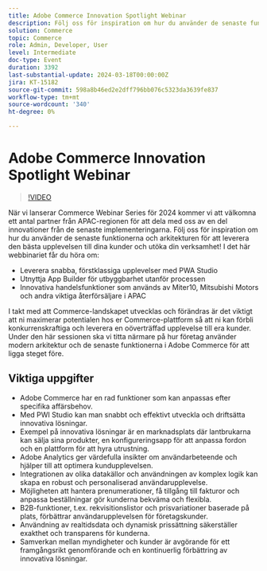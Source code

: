 ```yaml
---
title: Adobe Commerce Innovation Spotlight Webinar
description: Följ oss för inspiration om hur du använder de senaste funktionerna och arkitekturen för att leverera den bästa upplevelsen till dina kunder och utöka din verksamhet!På det här webbinariet.
solution: Commerce
topic: Commerce
role: Admin, Developer, User
level: Intermediate
doc-type: Event
duration: 3392
last-substantial-update: 2024-03-18T00:00:00Z
jira: KT-15182
source-git-commit: 598a8b46ed2e2dff796bb076c5323da3639fe837
workflow-type: tm+mt
source-wordcount: '340'
ht-degree: 0%

---
```



# Adobe Commerce Innovation Spotlight Webinar

>[!VIDEO](https://video.tv.adobe.com/v/3427965/?learn=on)

När vi lanserar Commerce Webinar Series för 2024 kommer vi att välkomna ett antal partner från APAC-regionen för att dela med oss av en del innovationer från de senaste implementeringarna. Följ oss för inspiration om hur du använder de senaste funktionerna och arkitekturen för att leverera den bästa upplevelsen till dina kunder och utöka din verksamhet!
I det här webbinariet får du höra om:

* Leverera snabba, förstklassiga upplevelser med PWA Studio
* Utnyttja App Builder för utbyggbarhet utanför processen
* Innovativa handelsfunktioner som används av Miter10, Mitsubishi Motors och andra viktiga återförsäljare i APAC

I takt med att Commerce-landskapet utvecklas och förändras är det viktigt att ni maximerar potentialen hos er Commerce-plattform så att ni kan förbli konkurrenskraftiga och leverera en oöverträffad upplevelse till era kunder. Under den här sessionen ska vi titta närmare på hur företag använder modern arkitektur och de senaste funktionerna i Adobe Commerce för att ligga steget före.

## Viktiga uppgifter

* Adobe Commerce har en rad funktioner som kan anpassas efter specifika affärsbehov.
* Med PWI Studio kan man snabbt och effektivt utveckla och driftsätta innovativa lösningar.
* Exempel på innovativa lösningar är en marknadsplats där lantbrukarna kan sälja sina produkter, en konfigureringsapp för att anpassa fordon och en plattform för att hyra utrustning.
* Adobe Analytics ger värdefulla insikter om användarbeteende och hjälper till att optimera kundupplevelsen.
* Integrationen av olika datakällor och användningen av komplex logik kan skapa en robust och personaliserad användarupplevelse.
* Möjligheten att hantera prenumerationer, få tillgång till fakturor och anpassa beställningar gör kunderna bekväma och flexibla.
* B2B-funktioner, t.ex. rekvisitionslistor och prisvariationer baserade på plats, förbättrar användarupplevelsen för företagskunder.
* Användning av realtidsdata och dynamisk prissättning säkerställer exakthet och transparens för kunderna.
* Samverkan mellan myndigheter och kunder är avgörande för ett framgångsrikt genomförande och en kontinuerlig förbättring av innovativa lösningar.
